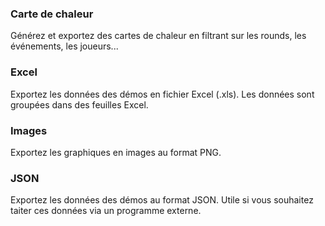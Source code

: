 ### Carte de chaleur

Générez et exportez des cartes de chaleur en filtrant sur les rounds, les événements, les joueurs...

### Excel

Exportez les données des démos en fichier Excel (.xls). Les données sont groupées dans des feuilles Excel.

### Images

Exportez les graphiques en images au format PNG.

### JSON

Exportez les données des démos au format JSON. Utile si vous souhaitez taiter ces données via un programme externe.
